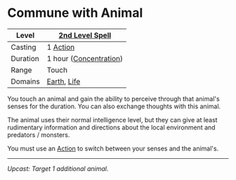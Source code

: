 # Commune with Animal

| Level    | [2nd Level Spell](2nd%20Level%20Spells.md)                                           |
| -------- | ------------------------------------------------------------------------------------ |
| Casting  | 1 [Action](../../../../Game%20Procedures/Core%20Procedures/Action.md)                                  |
| Duration | 1 hour ([Concentration](../../../Spellcasting/Concentration.md))                                  |
| Range    | Touch                                                                                |
| Domains  | [Earth](../../Spell%20Domains/Earth.md), [Life](../../Spell%20Domains/Life.md) |

You touch an animal and gain the ability to perceive through that animal's senses for the duration. You can also exchange thoughts with this animal.

The animal uses their normal intelligence level, but they can give at least rudimentary information and directions about the local environment and predators / monsters.

You must use an [Action](../../../../Game%20Procedures/Core%20Procedures/Action.md) to switch between your senses and the animal's.

---
*Upcast: Target 1 additional animal.*
